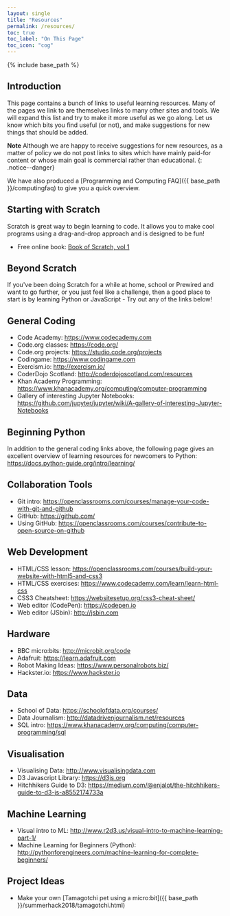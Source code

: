 ```yaml
---
layout: single
title: "Resources"
permalink: /resources/
toc: true
toc_label: "On This Page"
toc_icon: "cog"
---
```

{% include base_path %}

## Introduction

This page contains a bunch of links to useful learning resources. Many of the pages we link to are themselves links to many other sites and tools. We will expand this list and try to make it more useful as we go along. Let us know which bits you find useful (or not), and make suggestions for new things that should be added. 

**Note** Although we are happy to receive suggestions for new resources, as a matter of policy we do not post links to sites which have mainly paid-for content or whose main goal is commercial rather than educational.
{: .notice--danger}

We have also produced a [Programming and Computing FAQ]({{ base_path }}/computingfaq) to give you a quick overview.

## Starting with Scratch

Scratch is great way to begin learning to code.  It allows you to make cool programs using a drag-and-drop approach and is designed to be fun!

* Free online book: [Book of Scratch, vol 1](https://www.raspberrypi.org/magpi-issues/CC_Book_of_Scratch_v1.pdf) 

## Beyond Scratch

If you've been doing Scratch for a while at home, school or Prewired and want to go further, or you just feel like a challenge, then a good place to start is by learning Python or JavaScript - Try out any of the links below!

## General Coding

* Code Academy: <https://www.codecademy.com>
* Code.org classes: <https://code.org/>
* Code.org projects: <https://studio.code.org/projects>
* Codingame: <https://www.codingame.com>
* Exercism.io: <http://exercism.io/>
* CoderDojo Scotland: <http://coderdojoscotland.com/resources>
* Khan Academy Programming: <https://www.khanacademy.org/computing/computer-programming>
* Gallery of interesting Jupyter Notebooks: <https://github.com/jupyter/jupyter/wiki/A-gallery-of-interesting-Jupyter-Notebooks>

## Beginning Python

In addition to the general coding links above, the following page gives an excellent overview of learning resources for newcomers to Python: <https://docs.python-guide.org/intro/learning/>


## Collaboration Tools

* Git intro: <https://openclassrooms.com/courses/manage-your-code-with-git-and-github>
* GitHub: <https://github.com/>
* Using GitHub: <https://openclassrooms.com/courses/contribute-to-open-source-on-github>


## Web Development

* HTML/CSS lesson: <https://openclassrooms.com/courses/build-your-website-with-html5-and-css3>
* HTML/CSS exercises: <https://www.codecademy.com/learn/learn-html-css>
* CSS3 Cheatsheet: <https://websitesetup.org/css3-cheat-sheet/>
* Web editor (CodePen):  <https://codepen.io>
* Web editor (JSbin):  <http://jsbin.com>


## Hardware

* BBC micro:bits: <http://microbit.org/code>
* Adafruit: <https://learn.adafruit.com>
* Robot Making Ideas: <https://www.personalrobots.biz/>
* Hackster.io: <https://www.hackster.io>

## Data

* School of Data: <https://schoolofdata.org/courses/>
* Data Journalism: <http://datadrivenjournalism.net/resources>
* SQL intro:  <https://www.khanacademy.org/computing/computer-programming/sql>


## Visualisation

* Visualising Data: <http://www.visualisingdata.com>
* D3 Javascript Library: <https://d3js.org>
* Hitchhikers Guide to D3: <https://medium.com/@enjalot/the-hitchhikers-guide-to-d3-js-a8552174733a>

## Machine Learning

* Visual intro to ML: <http://www.r2d3.us/visual-intro-to-machine-learning-part-1/>
* Machine Learning for Beginners (Python): <http://pythonforengineers.com/machine-learning-for-complete-beginners/>

## Project Ideas

* Make your own [Tamagotchi pet using a micro:bit]({{ base_path }}/summerhack2018/tamagotchi.html)
